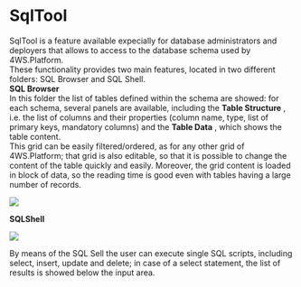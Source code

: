 # SqlTool

SqlTool is a feature available expecially for database administrators and deployers that allows to access to the database schema used by 4WS.Platform.\
These functionality provides two main features, located in two different folders: SQL Browser and SQL Shell.\
**SQL Browser** \
In this folder the list of tables defined within the schema are showed: for each schema, several panels are available, including the **Table Structure** , i.e. the list of columns and their properties (column name, type, list of primary keys, mandatory columns) and the **Table Data** , which shows the table content.\
This grid can be easily filtered/ordered, as for any other grid of 4WS.Platform; that grid is also editable, so that it is possible to change the content of the table quickly and easily. Moreover, the grid content is loaded in block of data, so the reading time is good even with tables having a large number of records.

![](http://4wsplatform.org/wp-content/uploads/2015/12/sqlTool-1024x515.jpg)

**SQLShell**

![](http://4wsplatform.org/wp-content/uploads/2015/12/sqlToolQuery-1024x519.jpg)

By means of the SQL Sell the user can execute single SQL scripts, including select, insert, update and delete; in case of a select statement, the list of results is showed below the input area.
